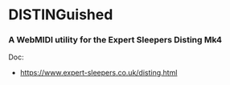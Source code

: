 DISTINGuished
=============

### A WebMIDI utility for the Expert Sleepers Disting Mk4

Doc:

- https://www.expert-sleepers.co.uk/disting.html



